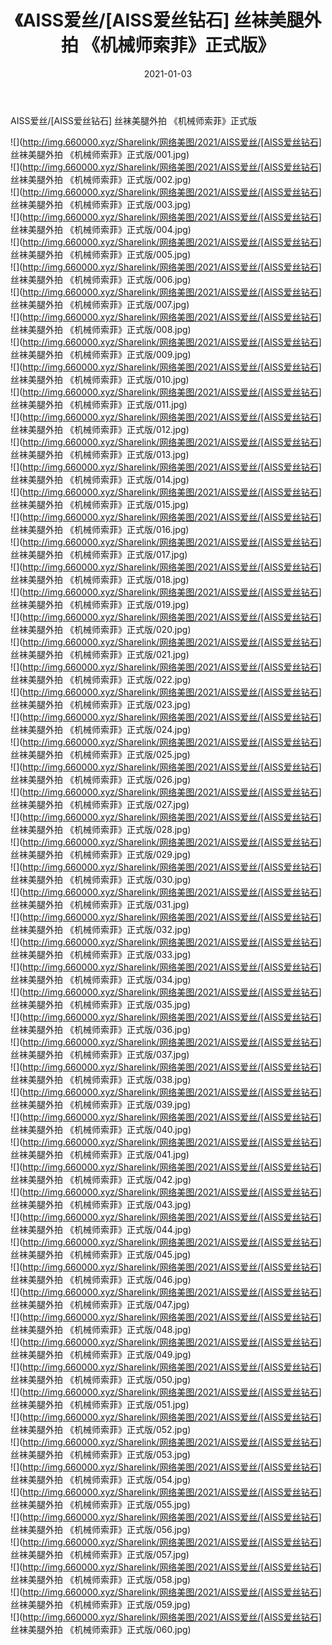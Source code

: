 ﻿---
layout: post
title:  《AISS爱丝/[AISS爱丝钻石] 丝袜美腿外拍 《机械师索菲》正式版》
date:   2021-01-03
img: http://img.660000.xyz/Sharelink/网络美图/2021/AISS爱丝/[AISS爱丝钻石] 丝袜美腿外拍 《机械师索菲》正式版/000.jpg
categories: [美女, 清纯, 唯美]
---

AISS爱丝/[AISS爱丝钻石] 丝袜美腿外拍 《机械师索菲》正式版

 ![](http://img.660000.xyz/Sharelink/网络美图/2021/AISS爱丝/[AISS爱丝钻石] 丝袜美腿外拍 《机械师索菲》正式版/001.jpg) <br>![](http://img.660000.xyz/Sharelink/网络美图/2021/AISS爱丝/[AISS爱丝钻石] 丝袜美腿外拍 《机械师索菲》正式版/002.jpg) <br>![](http://img.660000.xyz/Sharelink/网络美图/2021/AISS爱丝/[AISS爱丝钻石] 丝袜美腿外拍 《机械师索菲》正式版/003.jpg) <br>![](http://img.660000.xyz/Sharelink/网络美图/2021/AISS爱丝/[AISS爱丝钻石] 丝袜美腿外拍 《机械师索菲》正式版/004.jpg) <br>![](http://img.660000.xyz/Sharelink/网络美图/2021/AISS爱丝/[AISS爱丝钻石] 丝袜美腿外拍 《机械师索菲》正式版/005.jpg) <br>![](http://img.660000.xyz/Sharelink/网络美图/2021/AISS爱丝/[AISS爱丝钻石] 丝袜美腿外拍 《机械师索菲》正式版/006.jpg) <br>![](http://img.660000.xyz/Sharelink/网络美图/2021/AISS爱丝/[AISS爱丝钻石] 丝袜美腿外拍 《机械师索菲》正式版/007.jpg) <br>![](http://img.660000.xyz/Sharelink/网络美图/2021/AISS爱丝/[AISS爱丝钻石] 丝袜美腿外拍 《机械师索菲》正式版/008.jpg) <br>![](http://img.660000.xyz/Sharelink/网络美图/2021/AISS爱丝/[AISS爱丝钻石] 丝袜美腿外拍 《机械师索菲》正式版/009.jpg) <br>![](http://img.660000.xyz/Sharelink/网络美图/2021/AISS爱丝/[AISS爱丝钻石] 丝袜美腿外拍 《机械师索菲》正式版/010.jpg) <br>![](http://img.660000.xyz/Sharelink/网络美图/2021/AISS爱丝/[AISS爱丝钻石] 丝袜美腿外拍 《机械师索菲》正式版/011.jpg) <br>![](http://img.660000.xyz/Sharelink/网络美图/2021/AISS爱丝/[AISS爱丝钻石] 丝袜美腿外拍 《机械师索菲》正式版/012.jpg) <br>![](http://img.660000.xyz/Sharelink/网络美图/2021/AISS爱丝/[AISS爱丝钻石] 丝袜美腿外拍 《机械师索菲》正式版/013.jpg) <br>![](http://img.660000.xyz/Sharelink/网络美图/2021/AISS爱丝/[AISS爱丝钻石] 丝袜美腿外拍 《机械师索菲》正式版/014.jpg) <br>![](http://img.660000.xyz/Sharelink/网络美图/2021/AISS爱丝/[AISS爱丝钻石] 丝袜美腿外拍 《机械师索菲》正式版/015.jpg) <br>![](http://img.660000.xyz/Sharelink/网络美图/2021/AISS爱丝/[AISS爱丝钻石] 丝袜美腿外拍 《机械师索菲》正式版/016.jpg) <br>![](http://img.660000.xyz/Sharelink/网络美图/2021/AISS爱丝/[AISS爱丝钻石] 丝袜美腿外拍 《机械师索菲》正式版/017.jpg) <br>![](http://img.660000.xyz/Sharelink/网络美图/2021/AISS爱丝/[AISS爱丝钻石] 丝袜美腿外拍 《机械师索菲》正式版/018.jpg) <br>![](http://img.660000.xyz/Sharelink/网络美图/2021/AISS爱丝/[AISS爱丝钻石] 丝袜美腿外拍 《机械师索菲》正式版/019.jpg) <br>![](http://img.660000.xyz/Sharelink/网络美图/2021/AISS爱丝/[AISS爱丝钻石] 丝袜美腿外拍 《机械师索菲》正式版/020.jpg) <br>![](http://img.660000.xyz/Sharelink/网络美图/2021/AISS爱丝/[AISS爱丝钻石] 丝袜美腿外拍 《机械师索菲》正式版/021.jpg) <br>![](http://img.660000.xyz/Sharelink/网络美图/2021/AISS爱丝/[AISS爱丝钻石] 丝袜美腿外拍 《机械师索菲》正式版/022.jpg) <br>![](http://img.660000.xyz/Sharelink/网络美图/2021/AISS爱丝/[AISS爱丝钻石] 丝袜美腿外拍 《机械师索菲》正式版/023.jpg) <br>![](http://img.660000.xyz/Sharelink/网络美图/2021/AISS爱丝/[AISS爱丝钻石] 丝袜美腿外拍 《机械师索菲》正式版/024.jpg) <br>![](http://img.660000.xyz/Sharelink/网络美图/2021/AISS爱丝/[AISS爱丝钻石] 丝袜美腿外拍 《机械师索菲》正式版/025.jpg) <br>![](http://img.660000.xyz/Sharelink/网络美图/2021/AISS爱丝/[AISS爱丝钻石] 丝袜美腿外拍 《机械师索菲》正式版/026.jpg) <br>![](http://img.660000.xyz/Sharelink/网络美图/2021/AISS爱丝/[AISS爱丝钻石] 丝袜美腿外拍 《机械师索菲》正式版/027.jpg) <br>![](http://img.660000.xyz/Sharelink/网络美图/2021/AISS爱丝/[AISS爱丝钻石] 丝袜美腿外拍 《机械师索菲》正式版/028.jpg) <br>![](http://img.660000.xyz/Sharelink/网络美图/2021/AISS爱丝/[AISS爱丝钻石] 丝袜美腿外拍 《机械师索菲》正式版/029.jpg) <br>![](http://img.660000.xyz/Sharelink/网络美图/2021/AISS爱丝/[AISS爱丝钻石] 丝袜美腿外拍 《机械师索菲》正式版/030.jpg) <br>![](http://img.660000.xyz/Sharelink/网络美图/2021/AISS爱丝/[AISS爱丝钻石] 丝袜美腿外拍 《机械师索菲》正式版/031.jpg) <br>![](http://img.660000.xyz/Sharelink/网络美图/2021/AISS爱丝/[AISS爱丝钻石] 丝袜美腿外拍 《机械师索菲》正式版/032.jpg) <br>![](http://img.660000.xyz/Sharelink/网络美图/2021/AISS爱丝/[AISS爱丝钻石] 丝袜美腿外拍 《机械师索菲》正式版/033.jpg) <br>![](http://img.660000.xyz/Sharelink/网络美图/2021/AISS爱丝/[AISS爱丝钻石] 丝袜美腿外拍 《机械师索菲》正式版/034.jpg) <br>![](http://img.660000.xyz/Sharelink/网络美图/2021/AISS爱丝/[AISS爱丝钻石] 丝袜美腿外拍 《机械师索菲》正式版/035.jpg) <br>![](http://img.660000.xyz/Sharelink/网络美图/2021/AISS爱丝/[AISS爱丝钻石] 丝袜美腿外拍 《机械师索菲》正式版/036.jpg) <br>![](http://img.660000.xyz/Sharelink/网络美图/2021/AISS爱丝/[AISS爱丝钻石] 丝袜美腿外拍 《机械师索菲》正式版/037.jpg) <br>![](http://img.660000.xyz/Sharelink/网络美图/2021/AISS爱丝/[AISS爱丝钻石] 丝袜美腿外拍 《机械师索菲》正式版/038.jpg) <br>![](http://img.660000.xyz/Sharelink/网络美图/2021/AISS爱丝/[AISS爱丝钻石] 丝袜美腿外拍 《机械师索菲》正式版/039.jpg) <br>![](http://img.660000.xyz/Sharelink/网络美图/2021/AISS爱丝/[AISS爱丝钻石] 丝袜美腿外拍 《机械师索菲》正式版/040.jpg) <br>![](http://img.660000.xyz/Sharelink/网络美图/2021/AISS爱丝/[AISS爱丝钻石] 丝袜美腿外拍 《机械师索菲》正式版/041.jpg) <br>![](http://img.660000.xyz/Sharelink/网络美图/2021/AISS爱丝/[AISS爱丝钻石] 丝袜美腿外拍 《机械师索菲》正式版/042.jpg) <br>![](http://img.660000.xyz/Sharelink/网络美图/2021/AISS爱丝/[AISS爱丝钻石] 丝袜美腿外拍 《机械师索菲》正式版/043.jpg) <br>![](http://img.660000.xyz/Sharelink/网络美图/2021/AISS爱丝/[AISS爱丝钻石] 丝袜美腿外拍 《机械师索菲》正式版/044.jpg) <br>![](http://img.660000.xyz/Sharelink/网络美图/2021/AISS爱丝/[AISS爱丝钻石] 丝袜美腿外拍 《机械师索菲》正式版/045.jpg) <br>![](http://img.660000.xyz/Sharelink/网络美图/2021/AISS爱丝/[AISS爱丝钻石] 丝袜美腿外拍 《机械师索菲》正式版/046.jpg) <br>![](http://img.660000.xyz/Sharelink/网络美图/2021/AISS爱丝/[AISS爱丝钻石] 丝袜美腿外拍 《机械师索菲》正式版/047.jpg) <br>![](http://img.660000.xyz/Sharelink/网络美图/2021/AISS爱丝/[AISS爱丝钻石] 丝袜美腿外拍 《机械师索菲》正式版/048.jpg) <br>![](http://img.660000.xyz/Sharelink/网络美图/2021/AISS爱丝/[AISS爱丝钻石] 丝袜美腿外拍 《机械师索菲》正式版/049.jpg) <br>![](http://img.660000.xyz/Sharelink/网络美图/2021/AISS爱丝/[AISS爱丝钻石] 丝袜美腿外拍 《机械师索菲》正式版/050.jpg) <br>![](http://img.660000.xyz/Sharelink/网络美图/2021/AISS爱丝/[AISS爱丝钻石] 丝袜美腿外拍 《机械师索菲》正式版/051.jpg) <br>![](http://img.660000.xyz/Sharelink/网络美图/2021/AISS爱丝/[AISS爱丝钻石] 丝袜美腿外拍 《机械师索菲》正式版/052.jpg) <br>![](http://img.660000.xyz/Sharelink/网络美图/2021/AISS爱丝/[AISS爱丝钻石] 丝袜美腿外拍 《机械师索菲》正式版/053.jpg) <br>![](http://img.660000.xyz/Sharelink/网络美图/2021/AISS爱丝/[AISS爱丝钻石] 丝袜美腿外拍 《机械师索菲》正式版/054.jpg) <br>![](http://img.660000.xyz/Sharelink/网络美图/2021/AISS爱丝/[AISS爱丝钻石] 丝袜美腿外拍 《机械师索菲》正式版/055.jpg) <br>![](http://img.660000.xyz/Sharelink/网络美图/2021/AISS爱丝/[AISS爱丝钻石] 丝袜美腿外拍 《机械师索菲》正式版/056.jpg) <br>![](http://img.660000.xyz/Sharelink/网络美图/2021/AISS爱丝/[AISS爱丝钻石] 丝袜美腿外拍 《机械师索菲》正式版/057.jpg) <br>![](http://img.660000.xyz/Sharelink/网络美图/2021/AISS爱丝/[AISS爱丝钻石] 丝袜美腿外拍 《机械师索菲》正式版/058.jpg) <br>![](http://img.660000.xyz/Sharelink/网络美图/2021/AISS爱丝/[AISS爱丝钻石] 丝袜美腿外拍 《机械师索菲》正式版/059.jpg) <br>![](http://img.660000.xyz/Sharelink/网络美图/2021/AISS爱丝/[AISS爱丝钻石] 丝袜美腿外拍 《机械师索菲》正式版/060.jpg) <br>